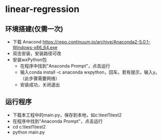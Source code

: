 # linear-regression

## 环境搭建(仅需一次)
* 下载 Anacond https://repo.continuum.io/archive/Anaconda2-5.0.1-Windows-x86_64.exe
* 双击安装，安装路径可改
* 安装wxPython包
  * 在程序中找到"Anaconda Prompt"，点击运行
  * 输入conda install -c anaconda wxpython，回车。若有提示，输入y。（此步骤需要网络）
  * 安装成功，关闭退出
## 运行程序
* 下载本工程中的main.py，保存到本地，如c:\test1\test2
* 在程序中找到"Anaconda Prompt"，点击运行
* cd c:\test1\test2
* python main.py
